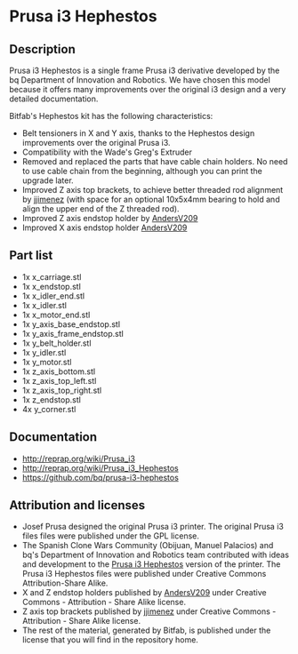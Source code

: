 # Prusa i3 Hephestos

## Description

Prusa i3 Hephestos is a single frame Prusa i3 derivative developed by the bq Department of Innovation and Robotics. We have chosen this model because it offers many improvements over the original i3 design and a very detailed documentation.

Bitfab's Hephestos kit has the following characteristics:

* Belt tensioners in X and Y axis, thanks to the Hephestos design improvements over the original Prusa i3.
* Compatibility with the Wade's Greg's Extruder
* Removed and replaced the parts that have cable chain holders. No need to use cable chain from the beginning, although you can print the upgrade later.
* Improved Z axis top brackets, to achieve better threaded rod alignment by [jjimenez](http://www.thingiverse.com/thing:1657683) (with space for an optional 10x5x4mm bearing to hold and align the upper end of the Z threaded rod).
* Improved Z axis endstop holder by [AndersV209](http://www.thingiverse.com/thing:781100)
* Improved X axis endstop holder [AndersV209](http://www.thingiverse.com/thing:784801)

## Part list

* 1x x_carriage.stl
* 1x x_endstop.stl
* 1x x_idler_end.stl
* 1x x_idler.stl
* 1x x_motor_end.stl
* 1x y_axis_base_endstop.stl
* 1x y_axis_frame_endstop.stl
* 1x y_belt_holder.stl
* 1x y_idler.stl
* 1x y_motor.stl
* 1x z_axis_bottom.stl
* 1x z_axis_top_left.stl
* 1x z_axis_top_right.stl
* 1x z_endstop.stl
* 4x y_corner.stl

## Documentation

* http://reprap.org/wiki/Prusa_i3
* http://reprap.org/wiki/Prusa_i3_Hephestos
* https://github.com/bq/prusa-i3-hephestos


## Attribution and licenses

* Josef Prusa designed the original Prusa i3 printer. The original Prusa i3 files files were published under the GPL license.
* The Spanish Clone Wars Community (Obijuan, Manuel Palacios) and bq's Department of Innovation and Robotics team contributed with ideas and development to the [Prusa i3 Hephestos](https://github.com/bq/prusa-i3-hephestos) version of the printer. The Prusa i3 Hephestos files were published under Creative Commons Attribution-Share Alike.
* X and Z endstop holders published by [AndersV209](https://www.thingiverse.com/AndersV209/about) under Creative Commons - Attribution - Share Alike license.
* Z axis top brackets published by [jjimenez](https://www.thingiverse.com/jjimenez/about) under Creative Commons - Attribution - Share Alike license.
* The rest of the material, generated by Bitfab, is published under the license that you will find in the repository home.